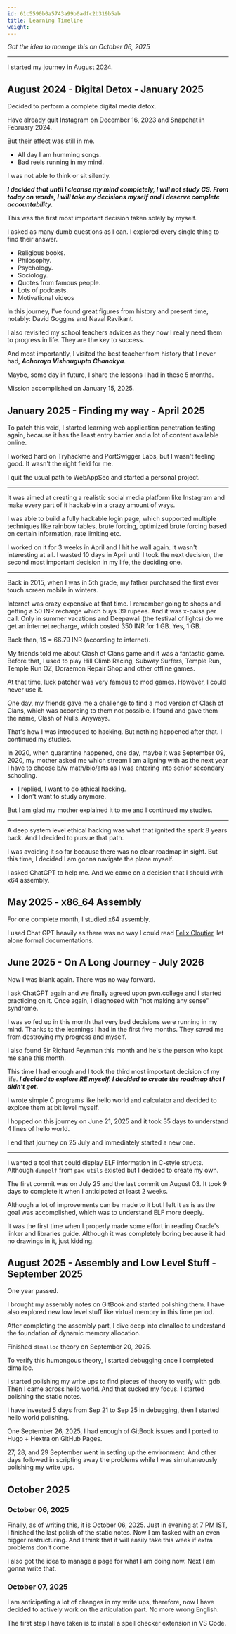 ```yaml
---
id: 61c5590b0a5743a99b0adfc2b319b5ab
title: Learning Timeline
weight:
---
```


*Got the idea to manage this on October 06, 2025*

---

I started my journey in August 2024.

## August 2024 - Digital Detox - January 2025

Decided to perform a complete digital media detox.

Have already quit Instagram on December 16, 2023 and Snapchat in February 2024.

But their effect was still in me.
  - All day I am humming songs.
  - Bad reels running in my mind.

I was not able to think or sit silently.

***I decided that until I cleanse my mind completely, I will not study CS. From today on wards, I will take my decisions myself and I deserve complete accountability.***

This was the first most important decision taken solely by myself.

I asked as many dumb questions as I can. I explored every single thing to find their answer.
  - Religious books.
  - Philosophy.
  - Psychology.
  - Sociology.
  - Quotes from famous people.
  - Lots of podcasts.
  - Motivational videos

In this journey, I've found great figures from history and present time, notably: David Goggins and Naval Ravikant.

I also revisited my school teachers advices as they now I really need them to progress in life. They are the key to success.

And most importantly, I visited the best teacher from history that I never had, ***Acharaya Vishnugupta Chanakya***.

Maybe, some day in future, I share the lessons I had in these 5 months.

Mission accomplished on January 15, 2025.

## January 2025 - Finding my way - April 2025

To patch this void, I started learning web application penetration testing again, because it has the least entry barrier and a lot of content available online.

I worked hard on Tryhackme and PortSwigger Labs, but I wasn't feeling good. It wasn't the right field for me.

I quit the usual path to WebAppSec and started a personal project.

---

It was aimed at creating a realistic social media platform like Instagram and make every part of it hackable in a crazy amount of ways.

I was able to build a fully hackable login page, which supported multiple techniques like rainbow tables, brute forcing, optimized brute forcing based on certain information, rate limiting etc.

I worked on it for 3 weeks in April and I hit he wall again. It wasn't interesting at all. I wasted 10 days in April until I took the next decision, the second most important decision in my life, the deciding one.

---

Back in 2015, when I was in 5th grade, my father purchased the first ever touch screen mobile in winters.

Internet was crazy expensive at that time. I remember going to shops and getting a 50 INR recharge which buys 39 rupees. And it was x-paisa per call. Only in summer vacations and Deepawali (the festival of lights) do we get an internet recharge, which costed 350 INR for 1 GB. Yes, 1 GB.

Back then, 1$ = 66.79 INR (according to internet).

My friends told me about Clash of Clans game and it was a fantastic game. Before that, I used to play Hill Climb Racing, Subway Surfers, Temple Run, Temple Run OZ, Doraemon Repair Shop and other offline games.

At that time, luck patcher was very famous to mod games. However, I could never use it.

One day, my friends gave me a challenge to find a mod version of Clash of Clans, which was according to them not possible. I found and gave them the name, Clash of Nulls. Anyways.

That's how I was introduced to hacking. But nothing happened after that. I continued my studies.

In 2020, when quarantine happened, one day, maybe it was September 09, 2020, my mother asked me which stream I am aligning with as the next year I have to choose b/w math/bio/arts as I was entering into senior secondary schooling.
  - I replied, I want to do ethical hacking.
  - I don't want to study anymore.

But I am glad my mother explained it to me and I continued my studies.

---

A deep system level ethical hacking was what that ignited the spark 8 years back. And I decided to pursue that path.

I was avoiding it so far because there was no clear roadmap in sight. But this time, I decided I am gonna navigate the plane myself.

I asked ChatGPT to help me. And we came on a decision that I should with x64 assembly.

## May 2025 - x86_64 Assembly

For one complete month, I studied x64 assembly.

I used Chat GPT heavily as there was no way I could read [Felix Cloutier](https://www.felixcloutier.com/), let alone formal documentations.

## June 2025 - On A Long Journey - July 2026

Now I was blank again. There was no way forward.

I ask ChatGPT again and we finally agreed upon pwn.college and I started practicing on it. Once again, I diagnosed with "not making any sense" syndrome.

I was so fed up in this month that very bad decisions were running in my mind. Thanks to the learnings I had in the first five months. They saved me from destroying my progress and myself.

I also found Sir Richard Feynman this month and he's the person who kept me sane this month.

This time I had enough and I took the third most important decision of my life. ***I decided to explore RE myself. I decided to create the roadmap that I didn't got.***

I wrote simple C programs like hello world and calculator and decided to explore them at bit level myself.

I hopped on this journey on June 21, 2025 and it took 35 days to understand 4 lines of hello world.

I end that journey on 25 July and immediately started a new one.

---

I wanted a tool that could display ELF information in C-style structs. Although `dumpelf` from `pax-utils` existed but I decided to create my own.

The first commit was on July 25 and the last commit on August 03. It took 9 days to complete it when I anticipated at least 2 weeks.

Although a lot of improvements can be made to it but I left it as is as the goal was accomplished, which was to understand ELF more deeply.

It was the first time when I properly made some effort in reading Oracle's linker and libraries guide. Although it was completely boring because it had no drawings in it, just kidding.

## August 2025 - Assembly and Low Level Stuff - September 2025

One year passed.

I brought my assembly notes on GitBook and started polishing them. I have also explored new low level stuff like virtual memory in this time period.

After completing the assembly part, I dive deep into dlmalloc to understand the foundation of dynamic memory allocation.

Finished `dlmalloc` theory on September 20, 2025.

To verify this humongous theory, I started debugging once I completed dlmalloc.

I started polishing my write ups to find pieces of theory to verify with gdb. Then I came across hello world. And that sucked my focus. I started polishing the static notes.

I have invested 5 days from Sep 21 to Sep 25 in debugging, then I started hello world polishing.

One September 26, 2025, I had enough of GitBook issues and I ported to Hugo + Hextra on GitHub Pages.

27, 28, and 29 September went in setting up the environment. And other days followed in scripting away the problems while I was simultaneously polishing my write ups.

## October 2025

### October 06, 2025

Finally, as of writing this, it is October 06, 2025. Just in evening at 7 PM IST, I finished the last polish of the static notes. Now I am tasked with an even bigger restructuring. And I think that it will easily take this week if extra problems don't come.

I also got the idea to manage a page for what I am doing now. Next I am gonna write that.

### October 07, 2025

I am anticipating a lot of changes in my write ups, therefore, now I have decided to actively work on the articulation part. No more wrong English.

The first step I have taken is to install a spell checker extension in VS Code.